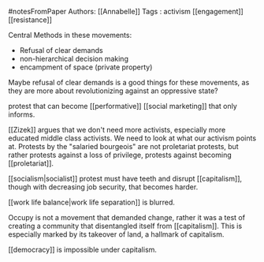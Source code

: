 #notesFromPaper
Authors: [[Annabelle]]
Tags   : activism [[engagement]] [[resistance]]

Central Methods in these movements:

 - Refusal of clear demands
 - non-hierarchical decision making
 - encampment of space (private property)

Maybe refusal of clear demands is a good things for these movements, as they are more about revolutionizing against an oppressive state?

protest that can become [[performative]] [[social marketing]] that only informs.

[[Zizek]] argues that we don't need more activists, especially more educated middle class activists. We need to look at what our activism points at. Protests by the "salaried bourgeois" are not proletariat protests, but rather protests against a loss of privilege, protests against becoming [[proletariat]].

[[socialism|socialist]] protest must have teeth and disrupt [[capitalism]], though with decreasing job security, that becomes harder.

[[work life balance|work life separation]] is blurred.

Occupy is not a movement that demanded change, rather it was a test of creating a community that disentangled itself from [[capitalism]]. This is especially marked by its takeover of land, a hallmark of capitalism.

[[democracy]] is impossible under capitalism.
